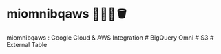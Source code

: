 # miomnibqaws 🔎😶‍🌫️🪣
miomnibqaws : Google Cloud &amp; AWS Integration # BigQuery Omni # S3 # External Table
